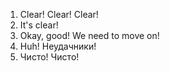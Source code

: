 1. Clear! Clear! Clear!
2. It's clear!
3. Okay, good! We need to move on!
4. Huh! Неудачники!
5. Чисто! Чисто!